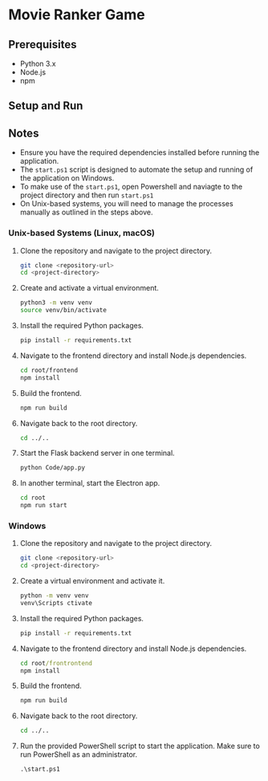 # Movie Ranker Game

## Prerequisites

- Python 3.x
- Node.js
- npm

## Setup and Run

## Notes

- Ensure you have the required dependencies installed before running the application.
- The `start.ps1` script is designed to automate the setup and running of the application on Windows.
- To make use of the `start.ps1`, open Powershell and naviagte to the project directory and then run `start.ps1`
- On Unix-based systems, you will need to manage the processes manually as outlined in the steps above.

### Unix-based Systems (Linux, macOS)

1. Clone the repository and navigate to the project directory.

   ```bash
   git clone <repository-url>
   cd <project-directory>
   ```

2. Create and activate a virtual environment.

   ```bash
   python3 -m venv venv
   source venv/bin/activate
   ```

3. Install the required Python packages.

   ```bash
   pip install -r requirements.txt
   ```

4. Navigate to the frontend directory and install Node.js dependencies.

   ```bash
   cd root/frontend
   npm install
   ```

5. Build the frontend.

   ```bash
   npm run build
   ```

6. Navigate back to the root directory.

   ```bash
   cd ../..
   ```

7. Start the Flask backend server in one terminal.

   ```bash
   python Code/app.py
   ```

8. In another terminal, start the Electron app.
   ```bash
   cd root
   npm run start
   ```

### Windows

1. Clone the repository and navigate to the project directory.

   ```bash
   git clone <repository-url>
   cd <project-directory>
   ```

2. Create a virtual environment and activate it.

   ```cmd
   python -m venv venv
   venv\Scripts ctivate
   ```

3. Install the required Python packages.

   ```cmd
   pip install -r requirements.txt
   ```

4. Navigate to the frontend directory and install Node.js dependencies.

   ```cmd
   cd root/frontrontend
   npm install
   ```

5. Build the frontend.

   ```cmd
   npm run build
   ```

6. Navigate back to the root directory.

   ```cmd
   cd ../..
   ```

7. Run the provided PowerShell script to start the application. Make sure to run PowerShell as an administrator.
   ```cmd
   .\start.ps1
   ```
